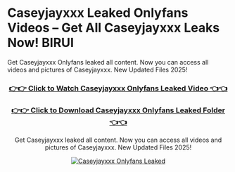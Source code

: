 # Caseyjayxxx Leaked Onlyfans Videos – Get All Caseyjayxxx Leaks Now! BlRUI

Get Caseyjayxxx Onlyfans leaked all content. Now you can access all videos and pictures of Caseyjayxxx. New Updated Files 2025!  
<div align="center">
  
### [👉👉 Click to Watch Caseyjayxxx Onlyfans Leaked Video 👈👈](https://links2leaks.com/caseyjayxxx)  
### [👉👉 Click to Download Caseyjayxxx Onlyfans Leaked Folder 👈👈](https://links2leaks.com/caseyjayxxx)  

Get Caseyjayxxx leaked all content. Now you can access all videos and pictures of Caseyjayxxx. New Updated Files 2025!  

[![Caseyjayxxx Onlyfans Leaked](https://i.ibb.co/93hzkbrt/l2l.gif)](https://links2leaks.com/caseyjayxxx)  

</div>

